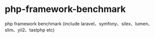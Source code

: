 # php-framework-benchmark
php framework benchmark (include laravel、symfony、silex、lumen、slim、yii2、tastphp etc)
